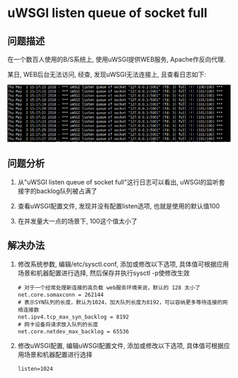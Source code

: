 # uWSGI listen queue of socket full

## 问题描述

在一个数百人使用的B/S系统上, 使用uWSGI提供WEB服务, Apache作反向代理.

某日, WEB后台无法访问, 经查, 发现uWSGI无法连接上, 且查看日志如下:

![uwsgi log](https://raw.githubusercontent.com/garenchan/my-worklog/master/docs/snapshots/uwsgi/issue1.png)

## 问题分析

1. 从"uWSGI listen queue of socket full"这行日志可以看出, uWSGI的监听套接字的backlog队列被占满了

2. 查看uWSGI配置文件, 发现并没有配置listen选项, 也就是使用的默认值100

3. 在并发量大一点的场景下, 100这个值太小了

## 解决办法

1. 修改系统参数, 编辑/etc/sysctl.conf, 添加或修改以下选项, 具体值可根据应用场景和机器配置进行选择, 然后保存并执行sysctl -p使修改生效
    ```
    # 对于一个经常处理新连接的高负载 web服务环境来说，默认的 128 太小了
    net.core.somaxconn = 262144
    ​# 表示SYN队列的长度，默认为1024，加大队列长度为8192，可以容纳更多等待连接的网络连接数
    net.ipv4.tcp_max_syn_backlog = 8192
    # 网卡设备将请求放入队列的长度
    net.core.netdev_max_backlog = 65536
    ```
    
2. 修改uWSGI配置, 编辑uWSGI配置文件, 添加或修改以下选项, 具体值可根据应用场景和机器配置进行选择
    ```
    listen=1024
    ```